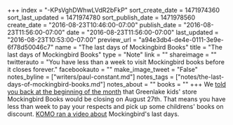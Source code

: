 +++
index = "-KPsVghDWhwLVdR2bFkP"
sort_create_date = 1471974360
sort_last_updated = 1471974780
sort_publish_date = 1471978560
create_date = "2016-08-23T10:46:00-07:00"
publish_date = "2016-08-23T11:56:00-07:00"
date = "2016-08-23T11:56:00-07:00"
last_updated = "2016-08-23T10:53:00-07:00"
preview_url = "a94e3db4-de4e-0111-3e9e-6f78d50046c7"
name = "The last days of Mockingbird Books"
title = "The last days of Mockingbird Books"
type = "Note"
link = ""
shareimage = ""
twitterauto = "You have less than a week to visit Mockingbird books before it closes forever."
facebookauto = ""
make_image_tweet = "False"
notes_byline = ["writers/paul-constant.md"]
notes_tags = ["notes/the-last-days-of-mockingbird-books.md"]
notes_about = ""
books = ""
+++
We [told you back at the beginning of the month](http://www.seattlereviewofbooks.com/notes/2016/08/01/mockingbird-books-to-close-at-the-end-of-august/) that Greenlake kids' store Mockingbird Books would be closing on August 27th. That means you have less than week to pay your respects and pick up some childrens' books on discount. [KOMO ran a video about](http://komonews.com/embed/news/local/customers-on-closure-of-popular-green-lake-bookstore-its-sad-to-lose-it) Mockingbird's last days.